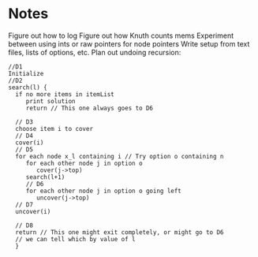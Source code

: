 Notes
=====

Figure out how to log
Figure out how Knuth counts mems
Experiment between using ints or raw pointers for node pointers
Write setup from text files, lists of options, etc.
Plan out undoing recursion:

    //D1 
    Initialize
    //D2
    search(l) { 
      if no more items in itemList
         print solution
         return // This one always goes to D6
      
      // D3
      choose item i to cover 
      // D4
      cover(i) 
      // D5
      for each node x_l containing i // Try option o containing n
         for each other node j in option o
            cover(j->top)
         search(l+1)
         // D6
         for each other node j in option o going left
            uncover(j->top)
      // D7
      uncover(i)
      
      // D8
      return // This one might exit completely, or might go to D6
      // we can tell which by value of l
      }
   

